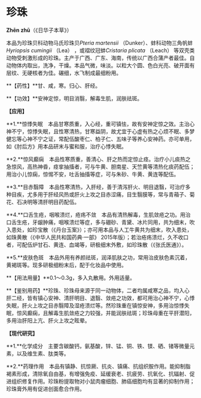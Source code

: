 # 珍珠

**Zhēn zhū**（《日华子本草》）

本品为珍珠贝科动物马氏珍珠贝*Pteria martensii* （Dunker）、蚌科动物三角帆蚌*Hyriopsis cumingii* （Lea） ，或褶纹冠蚌*Cristaria plicata* （Leach） 等双壳类动物受刺激形成的珍珠。主产于广西、广东、海南，传统以广西合蒲产者最佳。自动物体内取出，洗净，干燥。本品气微，味淡。以粒大个圆、色白光亮、破开面有层纹、无硬核者为佳。碾细，水飞制成最细粉用。

**【药性】**甘、咸，寒。归心、肝经。

**【功效】**安神定惊，明目消翳，解毒生肌，润肤祛斑。

**【应用】**

**1.**惊悸失眠　本品甘寒质重，入心经，重可镇怯，故有安神定惊之效。主治心神不宁，惊悸失眠，且性寒清热，甘寒益阴，故尤宜于心虚有热之心烦不眠、多梦健忘等心神不宁之证，常配伍酸枣仁、柏子仁、五味子等养心安神药。亦可单用，如《肘后方》用本品研末与蜜和服，治疗心悸失眠。

**2.**惊风癫痫　本品性寒质重，善清心、肝之热而定惊止痉。治疗小儿痰热之急惊风，高热神昏，痉挛抽搐者，可与牛黄、胆南星、天竺黄等清热化痰药配伍；用治小儿惊痫，惊惕不安，吐舌抽搐等症，可与朱砂、牛黄、黄连等配伍。

**3.**目赤翳障　本品性寒清热，入肝经，善于清泻肝火、明目退翳，可治疗多种目疾，尤多用于肝经风热或肝火上攻之目赤涩痛，目生翳膜等，常与青葙子、菊花、石决明等清肝明目药配伍。

**4.**口舌生疮，咽喉溃烂，疮疡不敛　本品有清热解毒，生肌敛疮之功。用治口舌生疮，牙龈肿痛，咽喉溃烂等症，多与硼砂、青黛、冰片同用，共为细末，吹入患处，如珍宝散（《丹台玉案》）；亦可用本品与人工牛黄共为细末，吹入患处，如珠黄散（《中华人民共和国药典·一部》 2015年版）；若治疮疡溃烂，久不收口者，可配伍炉甘石、黄连、血竭等，研极细末外敷，如珍珠散（《张氏医通》）。

**5.**皮肤色斑　本品外用有养颜祛斑，润泽肌肤之功，常用治皮肤色素沉着，黄褐斑等。现多研极细粉末后，配于化妆品中使用。

**【用法用量】**0.1～0.3g，多入丸散用。外用适量。

**【鉴别用药】**珍珠、珍珠母来源于同一动物体，二者均属咸寒之品，均入心肝二经，皆有镇心安神、清肝明目、退翳、敛疮之功效，都可用治心神不宁，心悸失眠，肝火上攻之目赤翳障及湿疮溃烂等。然珍珠重在镇惊安神，多用治惊悸失眠，惊风癫痫，且解毒生肌敛疮之力较强，并能润肤祛斑；珍珠母重在平肝潜阳，多用治肝阳上亢、肝火上攻之眩晕。

**【现代研究】**

**1.**化学成分　主要含碳酸钙，氨基酸，锌、锰、铜、铁、镁、硒、锗等微量元素，以及维生素、肽类等。

**2.**药理作用　本品有镇静、抗惊厥、抗炎、镇痛、抗组织胺作用。能抑制脂褐素形成，清除氧自由基，有增强免疫、延缓衰老、抗疲劳、抗氧化、抗辐射、促进组织修复作用。珍珠粉提取物对小鼠肉瘤细胞、肺癌细胞均有显著的抑制作用；珍珠膏外用有促进创面愈合作用。